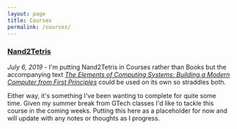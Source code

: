 ```yaml
---
layout: page
title: Courses
permalink: /courses/
---
```


### [Nand2Tetris](https://www.nand2tetris.org/)

*July 6, 2019* - I'm putting Nand2Tetris in Courses rather than Books but the accompanying text
[*The Elements of Computing Systems: Building a Modern Computer 
from First Principles*](https://www.amazon.com/Elements-Computing-Systems-Building-Principles/dp/0262640686/ref=ed_oe_p)
could be used on its own so straddles both.

Either way, it's something I've been wanting to complete for quite some time.  Given my summer break from GTech classes
I'd like to tackle this course in the coming weeks.  Putting this here as a placeholder for now and will update with
any notes or thoughts as I progress.

